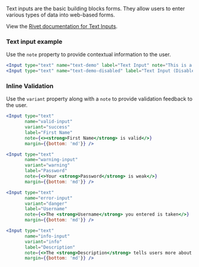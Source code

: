 Text inputs are the basic building blocks forms. They allow users to enter various types of data into web-based forms.

View the [Rivet documentation for Text Inputs](https://rivet.uits.iu.edu/components/forms/text-input/).

### Text input example

Use the `note` property to provide contextual information to the user.

```jsx
<Input type="text" name="text-demo" label="Text Input" note="This is a note." margin={{ bottom: 'md' }} />
<Input type="text" name="text-demo-disabled" label="Text Input (Disabled)" disabled />
```

### Inline Validation

Use the `variant` property along with a `note` to provide validation feedback to the user.

```jsx
<Input type="text"
       name="valid-input"
       variant="success"
       label="First Name"
       note={<><strong>First Name</strong> is valid</>}
       margin={{bottom: 'md'}} />

<Input type="text"
       name="warning-input"
       variant="warning"
       label="Password"
       note={<>Your <strong>Password</strong> is weak</>}
       margin={{bottom: 'md'}} />

<Input type="text"
       name="error-input"
       variant="danger"
       label="Username"
       note={<>The <strong>Username</strong> you entered is taken</>}
       margin={{bottom: 'md'}} />

<Input type="text"
       name="info-input"
       variant="info"
       label="Description"
       note={<>The <strong>Description</strong> tells users more about this stuff.</>}
       margin={{bottom: 'md'}} />
```

